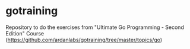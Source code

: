 # gotraining
Repository to do the exercises from "Ultimate Go Programming - Second Edition" Course (https://github.com/ardanlabs/gotraining/tree/master/topics/go)
